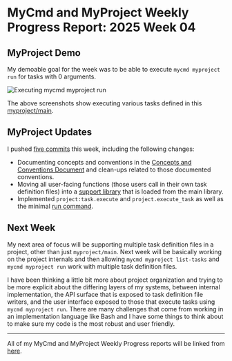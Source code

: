 # MyCmd and MyProject Weekly Progress Report: 2025 Week 04

## MyProject Demo

My demoable goal for the week was to be able to execute `mycmd myproject run` for tasks with 0 arguments.

![Executing mycmd myproject run](../../images/mycmd-myproject-run-minimal.png)

The above screenshots show executing various tasks defined in this [myproject/main](https://github.com/travisbhartwell/myproject/blob/07c8d5390c80457a139ed80a01c846e19368d63b/testing/test-data/valid/valid1/myproject/main).

## MyProject Updates

I pushed [five commits](https://github.com/travisbhartwell/myproject/commits/main/?since=2025-01-19&until=2025-01-24) this week, including the following changes:

* Documenting concepts and conventions in the [Concepts and Conventions Document](https://github.com/travisbhartwell/myproject/blob/07c8d5390c80457a139ed80a01c846e19368d63b/docs/myproject-concepts-and-conventions.org?plain=1) and clean-ups related to those documented conventions.
* Moving all user-facing functions (those users call in their own task definition files) into a [support library](https://github.com/travisbhartwell/myproject/blob/07c8d5390c80457a139ed80a01c846e19368d63b/mycmd/myproject/myproject-user-lib) that is loaded from the main library.
* Implemented `project:task.execute` and `project.execute_task` as well as the minimal [run command](https://github.com/travisbhartwell/myproject/blob/07c8d5390c80457a139ed80a01c846e19368d63b/mycmd/myproject/run).

## Next Week

My next area of focus will be supporting multiple task definition files in a project, other than just `myproject/main`. Next week will be basically working on the project internals and then allowing `mycmd myproject list-tasks` and `mycmd myproject run` work with multiple task definition files.

I have been thinking a little bit more about project organization and trying to be more explicit about the differing layers of my systems, between internal implementation, the API surface that is exposed to task definition file writers, and the user interface exposed to those that execute tasks using `mycmd myproject run`. There are many challenges that come from working in an implementation language like Bash and I have some things to think about to make sure my code is the most robust and user friendly.

---

All of my MyCmd and MyProject Weekly Progress reports will be linked from [here](../../weekly-progress-reports).

